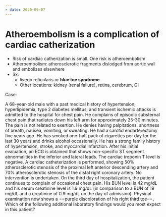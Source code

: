 ```yaml
---
- date: 2020-09-07
---
```


# Atheroembolism is a complication of cardiac catherization

<!-- heart cath atheroembolism sx -->

- Risk of cardiac catherization is small. One risk is atheroembolism
- Atheroembolism: atherosclerotic fragments dislodged from aortic wall and embolizes elsewhere
- Sx:
	- livedo reticularis or **blue toe syndrome**
	- Other locations: kidney (renal failure), retina, cerebrum, GI

Case:

A 68-year-old male with a past medical history of hypertension, hyperlipidemia, type 2 diabetes mellitus, and transient ischemic attacks is admitted to the hospital for chest pain. He complains of episodic substernal chest pain that radiates down his left arm for approximately 25-30 minutes. The pain is not related to exertion. He denies having palpitations, shortness of breath, nausea, vomiting, or sweating. He had a carotid endarterectomy five years ago. He has smoked one-half pack of cigarettes per day for the last 30 years and drinks alcohol occasionally. He has a strong family history of hypertension, stroke, and myocardial infarction. After his initial evaluation, an ECG is obtained that shows non-specific ST segment abnormalities in the inferior and lateral leads. The cardiac troponin T level is negative. A cardiac catheterization is performed, showing 50% atherosclerotic stenosis of the proximal left anterior descending artery and 70% atherosclerotic stenosis of the distal right coronary artery. No intervention is undertaken. On the third day of hospitalization, the patient continues to complain of occasional chest pain. His BUN level is 42 mg/dL and his serum creatinine level is 1.9 mg/dL (in comparison to a BUN of 19 mg/dL and a creatinine of 0.9 mg/dL on the day of admission). Physical examination now shows a ==purple discoloration of his right third toe==. Which of the following additional laboratory findings would you most expect in this patient?
